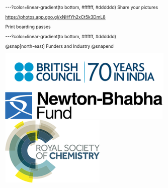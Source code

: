 ---?color=linear-gradient(to bottom, #ffffff, #dddddd)
Share your pictures

https://photos.app.goo.gl/xNHfYh2xCt5k3DmL8

Print boarding passes

---?color=linear-gradient(to bottom, #ffffff, #dddddd)

@snap[north-east]
Funders and Industry
@snapend

![BC](img/british-council-india.png)
![Newton](img/newton-bhabha-fund.png)
![RSC](img/Royal_Society_of_Chemistry.png)

